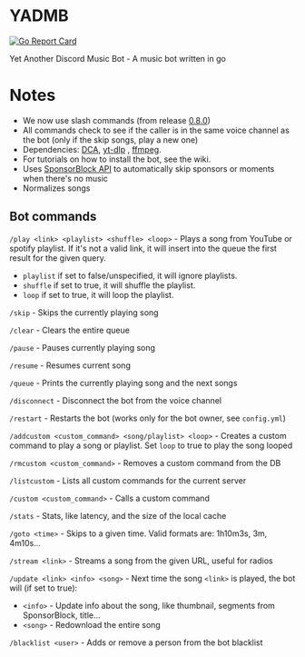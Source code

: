 # YADMB

[![Go Report Card](https://goreportcard.com/badge/github.com/TheTipo01/YADMB)](https://goreportcard.com/report/github.com/TheTipo01/YADMB)

Yet Another Discord Music Bot - A music bot written in go

# Notes

- We now use slash commands (from release [0.8.0](https://github.com/TheTipo01/YADMB/releases/tag/0.8.0))
- All commands check to see if the caller is in the same voice channel as the bot (only if the skip songs, play a new
  one)
- Dependencies: [DCA](https://github.com/bwmarrin/dca/tree/master/cmd/dca), [yt-dlp](https://github.com/yt-dlp/yt-dlp)
  , [ffmpeg](https://ffmpeg.org/download.html).
- For tutorials on how to install the bot, see the wiki.
- Uses [SponsorBlock API](https://sponsor.ajay.app/) to automatically skip sponsors or moments when there's no music
- Normalizes songs

## Bot commands

`/play <link> <playlist> <shuffle> <loop>` - Plays a song from YouTube or spotify playlist. If it's not a valid link, it
will insert into
the queue the first result for the given query.

- `playlist` if set to false/unspecified, it will ignore playlists.
- `shuffle` if set to true, it will shuffle the playlist.
- `loop` if set to true, it will loop the playlist.

`/skip` - Skips the currently playing song

`/clear` - Clears the entire queue

`/pause` - Pauses currently playing song

`/resume` - Resumes current song

`/queue` - Prints the currently playing song and the next songs

`/disconnect` - Disconnect the bot from the voice channel

`/restart` - Restarts the bot (works only for the bot owner, see `config.yml`)

`/addcustom <custom_command> <song/playlist> <loop>` - Creates a custom command to play a song or playlist. Set `loop`
to true to play the song looped

`/rmcustom <custom_command>` - Removes a custom command from the DB

`/listcustom` - Lists all custom commands for the current server

`/custom <custom_command>` - Calls a custom command

`/stats` - Stats, like latency, and the size of the local cache

`/goto <time>` - Skips to a given time. Valid formats are: 1h10m3s, 3m, 4m10s...

`/stream <link>` - Streams a song from the given URL, useful for radios

`/update <link> <info> <song>` - Next time the song `<link>` is played, the bot will (if set to true):

- `<info>` - Update info about the song, like thumbnail, segments from SponsorBlock, title...
- `<song>` - Redownload the entire song

`/blacklist <user>` - Adds or remove a person from the bot blacklist
